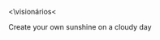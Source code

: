 <Barbearia> <\visionários<
<div class="center-text">
    Create your own sunshine on a cloudy day
  </div>
</body>
